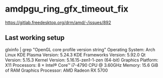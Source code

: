# amdpgu_ring_gfx_timeout_fix

https://gitlab.freedesktop.org/drm/amd/-/issues/892

## Last working setup

glxinfo | grep "OpenGL core profile version string" 
Operating System: Arch Linux
KDE Plasma Version: 5.24.3
KDE Frameworks Version: 5.92.0
Qt Version: 5.15.3
Kernel Version: 5.16.15-zen1-1-zen (64-bit)
Graphics Platform: X11
Processors: 8 × Intel® Core™ i7-4790 CPU @ 3.60GHz
Memory: 15.6 GiB of RAM
Graphics Processor: AMD Radeon RX 5700
